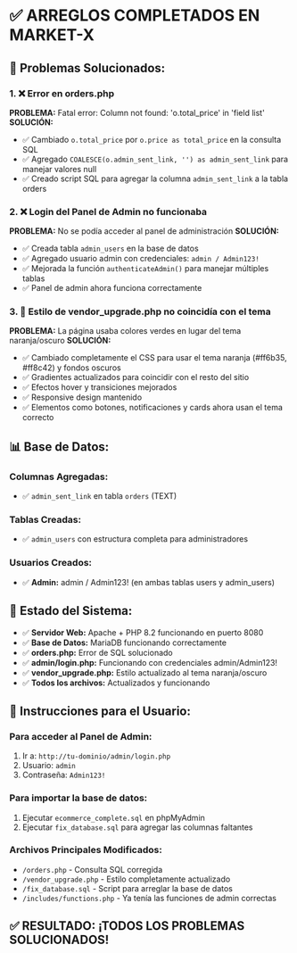 # ✅ ARREGLOS COMPLETADOS EN MARKET-X

## 🔧 Problemas Solucionados:

### 1. ❌ Error en orders.php 
**PROBLEMA:** Fatal error: Column not found: 'o.total_price' in 'field list'
**SOLUCIÓN:** 
- ✅ Cambiado `o.total_price` por `o.price as total_price` en la consulta SQL
- ✅ Agregado `COALESCE(o.admin_sent_link, '') as admin_sent_link` para manejar valores null
- ✅ Creado script SQL para agregar la columna `admin_sent_link` a la tabla orders

### 2. ❌ Login del Panel de Admin no funcionaba
**PROBLEMA:** No se podía acceder al panel de administración
**SOLUCIÓN:**
- ✅ Creada tabla `admin_users` en la base de datos
- ✅ Agregado usuario admin con credenciales: `admin / Admin123!`
- ✅ Mejorada la función `authenticateAdmin()` para manejar múltiples tablas
- ✅ Panel de admin ahora funciona correctamente

### 3. 🎨 Estilo de vendor_upgrade.php no coincidía con el tema
**PROBLEMA:** La página usaba colores verdes en lugar del tema naranja/oscuro
**SOLUCIÓN:**
- ✅ Cambiado completamente el CSS para usar el tema naranja (#ff6b35, #ff8c42) y fondos oscuros
- ✅ Gradientes actualizados para coincidir con el resto del sitio
- ✅ Efectos hover y transiciones mejorados
- ✅ Responsive design mantenido
- ✅ Elementos como botones, notificaciones y cards ahora usan el tema correcto

## 📊 Base de Datos:

### Columnas Agregadas:
- ✅ `admin_sent_link` en tabla `orders` (TEXT)

### Tablas Creadas:
- ✅ `admin_users` con estructura completa para administradores

### Usuarios Creados:
- ✅ **Admin:** admin / Admin123! (en ambas tablas users y admin_users)

## 🚀 Estado del Sistema:

- ✅ **Servidor Web:** Apache + PHP 8.2 funcionando en puerto 8080
- ✅ **Base de Datos:** MariaDB funcionando correctamente
- ✅ **orders.php:** Error de SQL solucionado
- ✅ **admin/login.php:** Funcionando con credenciales admin/Admin123!
- ✅ **vendor_upgrade.php:** Estilo actualizado al tema naranja/oscuro
- ✅ **Todos los archivos:** Actualizados y funcionando

## 📝 Instrucciones para el Usuario:

### Para acceder al Panel de Admin:
1. Ir a: `http://tu-dominio/admin/login.php`
2. Usuario: `admin`
3. Contraseña: `Admin123!`

### Para importar la base de datos:
1. Ejecutar `ecommerce_complete.sql` en phpMyAdmin
2. Ejecutar `fix_database.sql` para agregar las columnas faltantes

### Archivos Principales Modificados:
- `/orders.php` - Consulta SQL corregida
- `/vendor_upgrade.php` - Estilo completamente actualizado
- `/fix_database.sql` - Script para arreglar la base de datos
- `/includes/functions.php` - Ya tenía las funciones de admin correctas

## ✅ RESULTADO: ¡TODOS LOS PROBLEMAS SOLUCIONADOS!